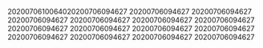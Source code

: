 2020070610064020200706094627
20200706094627
20200706094627
20200706094627
20200706094627
20200706094627
20200706094627
20200706094627
20200706094627
20200706094627
20200706094627
20200706094627
20200706094627
20200706094627
20200706094627

